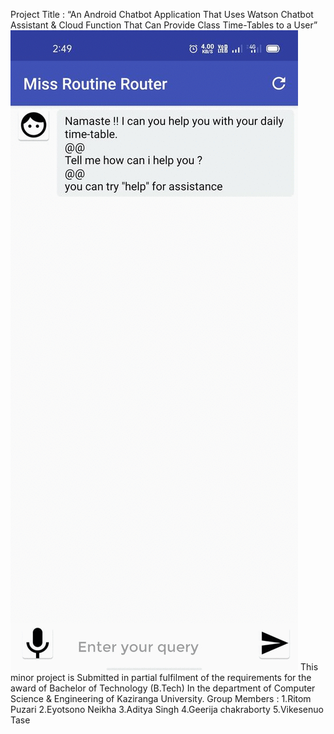 Project Title :  “An Android Chatbot Application That Uses Watson Chatbot Assistant & Cloud Function That Can Provide Class Time-Tables to a User” 
![](ezgif-3-bf1247906ae7.gif)
This minor project is Submitted in partial fulfilment of the requirements for the award of Bachelor of Technology (B.Tech) In the department of Computer Science & Engineering of Kaziranga University.
Group Members : 1.Ritom Puzari 2.Eyotsono Neikha 3.Aditya Singh 4.Geerija chakraborty 5.Vikesenuo Tase
